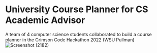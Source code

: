 # University Course Planner for CS Academic Advisor 
A team of 4 computer science students collaborated to build a course planner in the Crimson Code Hackathon 2022 (WSU Pullman)
![Screenshot (2182)](https://user-images.githubusercontent.com/89429000/158542755-bf439a33-ea13-4e40-b4dd-2fc8c8dbe1fd.png)

